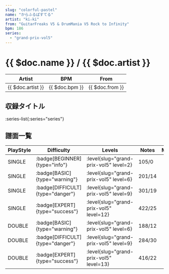 ```yaml
---
slug: "colorful-pastel"
name: "からふるぱすてる"
artist: "ki☆ki"
from: "GuitarFreaks V5 & DrumMania V5 Rock to Infinity"
bpm: 186
series:
  - "grand-prix-vol5"
---
```


# {{ $doc.name }} / {{ $doc.artist }}

|Artist|BPM|From|
|------|---|----|
|{{ $doc.artist }}|{{ $doc.bpm }}|{{ $doc.from }}|

## 収録タイトル

:series-list{:series="series"}

## 譜面一覧

|PlayStyle|Difficulty|Levels|Notes|Movie|
|---------|----------|------|-----|-----|
|SINGLE| :badge[BEGINNER]{type="info"}|<div class="field is-grouped is-grouped-multiline"> :level{slug="grand-prix-vol5" level=2}</div>|105/0||
|SINGLE| :badge[BASIC]{type="warning"}|<div class="field is-grouped is-grouped-multiline"> :level{slug="grand-prix-vol5" level=6}</div>|201/14||
|SINGLE| :badge[DIFFICULT]{type="danger"}|<div class="field is-grouped is-grouped-multiline"> :level{slug="grand-prix-vol5" level=9}</div>|301/19||
|SINGLE| :badge[EXPERT]{type="success"}|<div class="field is-grouped is-grouped-multiline"> :level{slug="grand-prix-vol5" level=12}</div>|422/25||
|DOUBLE| :badge[BASIC]{type="warning"}|<div class="field is-grouped is-grouped-multiline"> :level{slug="grand-prix-vol5" level=6}</div>|188/12||
|DOUBLE| :badge[DIFFICULT]{type="danger"}|<div class="field is-grouped is-grouped-multiline"> :level{slug="grand-prix-vol5" level=9}</div>|284/30||
|DOUBLE| :badge[EXPERT]{type="success"}|<div class="field is-grouped is-grouped-multiline"> :level{slug="grand-prix-vol5" level=13}</div>|416/22||

